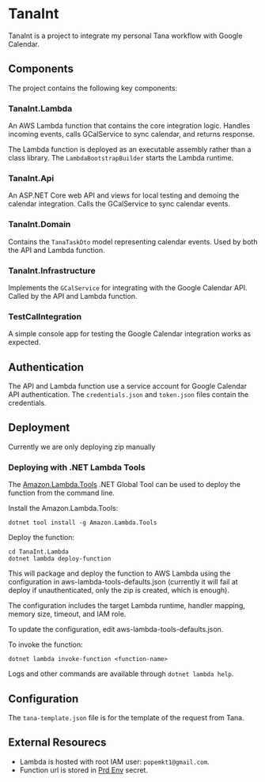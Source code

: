 # TanaInt

TanaInt is a project to integrate my personal Tana workflow with Google Calendar.

## Components

The project contains the following key components:

### TanaInt.Lambda

An AWS Lambda function that contains the core integration logic. Handles incoming events, calls GCalService to sync calendar, and returns response.

The Lambda function is deployed as an executable assembly rather than a class library. The `LambdaBootstrapBuilder` starts the Lambda runtime.


### TanaInt.Api

An ASP.NET Core web API and views for local testing and demoing the calendar integration. Calls the GCalService to sync calendar events.

### TanaInt.Domain

Contains the `TanaTaskDto` model representing calendar events. Used by both the API and Lambda function.

### TanaInt.Infrastructure

Implements the `GCalService` for integrating with the Google Calendar API. Called by the API and Lambda function.

### TestCalIntegration

A simple console app for testing the Google Calendar integration works as expected.

## Authentication

The API and Lambda function use a service account for Google Calendar API authentication. The `credentials.json` and `token.json` files contain the credentials.

## Deployment

Currently we are only deploying zip manually

### Deploying with .NET Lambda Tools
The [Amazon.Lambda.Tools](https://github.com/aws/aws-extensions-for-dotnet-cli#aws-lambda-amazonlambdatools) .NET Global Tool can be used to deploy the function from the command line.

Install the Amazon.Lambda.Tools:

```shell
dotnet tool install -g Amazon.Lambda.Tools
```
Deploy the function:
```shell
cd TanaInt.Lambda
dotnet lambda deploy-function
```

This will package and deploy the function to AWS Lambda using the configuration in aws-lambda-tools-defaults.json (currently it will fail at deploy if unauthenticated, only the zip is created, which is enough).

The configuration includes the target Lambda runtime, handler mapping, memory size, timeout, and IAM role.

To update the configuration, edit aws-lambda-tools-defaults.json.

To invoke the function:

```shell
dotnet lambda invoke-function <function-name>
```
Logs and other commands are available through `dotnet lambda help`.

## Configuration

The `tana-template.json` file is for the template of the request from Tana.

## External Resourecs
- Lambda is hosted with root IAM user: `popemkt1@gmail.com`.
- Function url is stored in [Prd Env](https://github.com/popemkt/TanaInt/settings/environments/1470884971/edit) secret. 